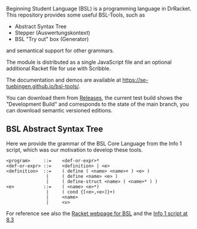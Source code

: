 Beginning Student Language (BSL) is a programming language in DrRacket. This repository provides some useful BSL-Tools, such as

- Abstract Syntax Tree
- Stepper (Auswertungskontext)
- BSL "Try out" box (Generator)

and semantical support for other grammars.

The module is distributed as a single JavaScript file and an optional
additional Racket file for use with Scribble.

The documentation and demos are available at <https://se-tuebingen.github.io/bsl-tools/>.

You can download them from [Releases](https://github.com/se-tuebingen/bsl-tools/releases),
the current test build shows the "Development Build" and corresponds to the state
of the main branch, you can download semantic versioned editions.

## BSL Abstract Syntax Tree

Here we provide the grammar of the BSL Core Language from the Info 1 script, which was our motivation to develop these tools.

```
<program>     ::=    <def-or-expr>*
<def-or-expr> ::=    <definition> | <e>
<definition>  ::=    ( define ( <name> <name>+ ) <e> )
               |     ( define <name> <e> )
               |     ( define-struct <name> ( <name>* ) )
<e>           ::=    ( <name> <e>*)
               |     ( cond {[<e>,<e>]}+)
               |     <name>
               |     <v>
```

For reference see also the [Racket webpage for BSL](https://docs.racket-lang.org/htdp-langs/beginner.html)
and the [Info 1 script at 8.3](https://ps-tuebingen.github.io/informatik-1-skript/bsl-semantics.html)
